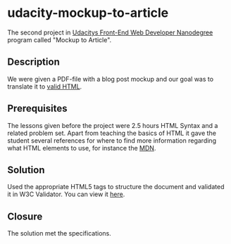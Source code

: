 # udacity-mockup-to-article
The second project in [Udacitys Front-End Web Developer Nanodegree](https://www.udacity.com/course/front-end-web-developer-nanodegree--nd001) program called "Mockup to Article".

## Description
We were given a PDF-file with a blog post mockup and our goal was to translate it to [valid HTML](https://validator.w3.org/).

## Prerequisites
The lessons given before the project were 2.5 hours HTML Syntax and a related problem set. Apart from teaching the basics of HTML it gave the student several references for where to find more information regarding what HTML elements to use, for instance the [MDN](https://developer.mozilla.org/en-US/docs/Web/HTML/Element).

## Solution
Used the appropriate HTML5 tags to structure the document and validated it in W3C Validator. You can view it [here](https://gjarnling.github.io/udacity-mockup-to-article/).

## Closure
The solution met the specifications.
